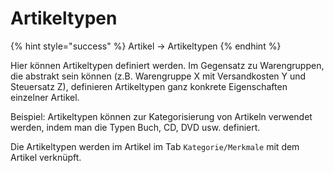 # Artikeltypen

{% hint style="success" %}
Artikel → Artikeltypen
{% endhint %}

Hier können Artikeltypen definiert werden. Im Gegensatz zu Warengruppen, die abstrakt sein können \(z.B. Warengruppe X mit Versandkosten Y und Steuersatz Z\), definieren Artikeltypen ganz konkrete Eigenschaften einzelner Artikel.

Beispiel: Artikeltypen können zur Kategorisierung von Artikeln verwendet werden, indem man die Typen Buch, CD, DVD usw. definiert.

Die Artikeltypen werden im Artikel im Tab `Kategorie/Merkmale` mit dem Artikel verknüpft.

